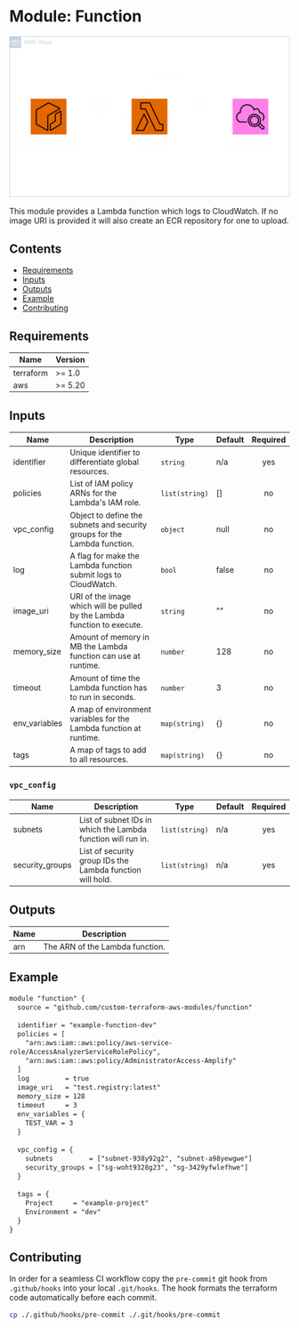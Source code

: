 # Module: Function

![Function visualized](.github/diagrams/function-transparent.png)

This module provides a Lambda function which logs to CloudWatch. If no image URI is provided it will also create an ECR repository for one to upload.

## Contents

- [Requirements](#requirements)
- [Inputs](#inputs)
- [Outputs](#outputs)
- [Example](#example)
- [Contributing](#contributing)

## Requirements

| Name      | Version |
| --------- | ------- |
| terraform | >= 1.0  |
| aws       | >= 5.20 |

## Inputs

| Name          | Description                                                               | Type           | Default | Required |
| ------------- | ------------------------------------------------------------------------- | -------------- | ------- | :------: |
| identifier    | Unique identifier to differentiate global resources.                      | `string`       | n/a     |   yes    |
| policies      | List of IAM policy ARNs for the Lambda's IAM role.                        | `list(string)` | []      |    no    |
| vpc_config    | Object to define the subnets and security groups for the Lambda function. | `object`       | null    |    no    |
| log           | A flag for make the Lambda function submit logs to CloudWatch.            | `bool`         | false   |    no    |
| image_uri     | URI of the image which will be pulled by the Lambda function to execute.  | `string`       | ""      |    no    |
| memory_size   | Amount of memory in MB the Lambda function can use at runtime.            | `number`       | 128     |    no    |
| timeout       | Amount of time the Lambda function has to run in seconds.                 | `number`       | 3       |    no    |
| env_variables | A map of environment variables for the Lambda function at runtime.        | `map(string)`  | {}      |    no    |
| tags          | A map of tags to add to all resources.                                    | `map(string)`  | {}      |    no    |

### `vpc_config`

| Name            | Description                                                  | Type           | Default | Required |
| --------------- | ------------------------------------------------------------ | -------------- | ------- | :------: |
| subnets         | List of subnet IDs in which the Lambda function will run in. | `list(string)` | n/a     |   yes    |
| security_groups | List of security group IDs the Lambda function will hold.    | `list(string)` | n/a     |   yes    |

## Outputs

| Name | Description                     |
| ---- | ------------------------------- |
| arn  | The ARN of the Lambda function. |

## Example

```hcl
module "function" {
  source = "github.com/custom-terraform-aws-modules/function"

  identifier = "example-function-dev"
  policies = [
    "arn:aws:iam::aws:policy/aws-service-role/AccessAnalyzerServiceRolePolicy",
    "arn:aws:iam::aws:policy/AdministratorAccess-Amplify"
  ]
  log         = true
  image_uri   = "test.registry:latest"
  memory_size = 128
  timeout     = 3
  env_variables = {
    TEST_VAR = 3
  }

  vpc_config = {
    subnets         = ["subnet-938y92g2", "subnet-a98yewgwe"]
    security_groups = ["sg-woht9328g23", "sg-3429yfwlefhwe"]
  }

  tags = {
    Project     = "example-project"
    Environment = "dev"
  }
}
```

## Contributing

In order for a seamless CI workflow copy the `pre-commit` git hook from `.github/hooks` into your local `.git/hooks`. The hook formats the terraform code automatically before each commit.

```bash
cp ./.github/hooks/pre-commit ./.git/hooks/pre-commit
```
